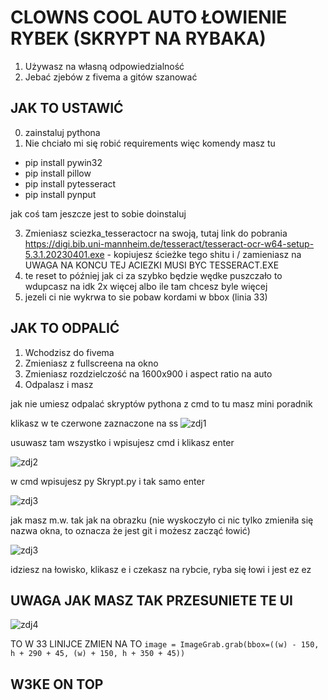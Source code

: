 # CLOWNS COOL AUTO ŁOWIENIE RYBEK (SKRYPT NA RYBAKA)

1. Używasz na własną odpowiedzialność
2. Jebać zjebów z fivema a gitów szanować

## JAK TO USTAWIĆ

0. zainstaluj pythona
1. Nie chciało mi się robić requirements więc komendy masz tu

 - pip install pywin32
 - pip install pillow
 - pip install pytesseract
 - pip install pynput

jak coś tam jeszcze jest to sobie doinstaluj
   
3. Zmieniasz sciezka_tesseractocr na swoją, tutaj link do pobrania https://digi.bib.uni-mannheim.de/tesseract/tesseract-ocr-w64-setup-5.3.1.20230401.exe - kopiujesz ścieżke tego shitu i / zamieniasz na \
UWAGA NA KONCU TEJ ACIEZKI MUSI BYC TESSERACT.EXE
4. te reset to później jak ci za szybko będzie wędke puszczało to wdupcasz na idk 2x więcej albo ile tam chcesz byle więcej
5. jezeli ci nie wykrwa to sie pobaw kordami w bbox (linia 33)

## JAK TO ODPALIĆ
1. Wchodzisz do fivema
2. Zmieniasz z fullscreena na okno
3. Zmieniasz rozdzielczość na 1600x900 i aspect ratio na auto
4. Odpalasz i masz

jak nie umiesz odpalać skryptów pythona z cmd to tu masz mini poradnik

klikasz w te czerwone zaznaczone na ss
![zdj1](https://imgur.com/EVI1GW1.png)

usuwasz tam wszystko i wpisujesz cmd i klikasz enter

![zdj2](https://imgur.com/AqNosiY.png)

w cmd wpisujesz py Skrypt.py i tak samo enter

![zdj3](https://imgur.com/W3QBc2Q.png)

jak masz m.w. tak jak na obrazku (nie wyskoczyło ci nic tylko zmieniła się nazwa okna, to oznacza że jest git i możesz zacząć łowić)

![zdj3](https://imgur.com/VlxRXPd.png)

idziesz na łowisko, klikasz e i czekasz na rybcie, ryba się łowi i jest ez ez

## UWAGA JAK MASZ TAK PRZESUNIETE TE UI
![zdj4](https://i.imgur.com/HP1Tez1.png)

TO W 33 LINIJCE ZMIEN NA TO
```image = ImageGrab.grab(bbox=((w) - 150, h + 290 + 45, (w) + 150, h + 350 + 45))```

## W3KE ON TOP
